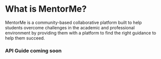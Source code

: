 # What is MentorMe?
MentorMe is a community-based collaborative platform built to help students overcome challenges in the academic and professional environment by providing them with a platform to find the right guidance to help them succeed.
### API Guide coming soon
